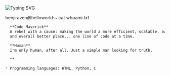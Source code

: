 ![Typing SVG](http://readme-typing-svg.herokuapp.com/?font=JetBrains+Mono&pause=5000&color=00FF00&random=false&width=695&lines=Greetings,+Mr.+Raven+my+name+is,+welcome+to+my+kingdom)

benjiraven@helloworld:~ cat whoami.txt
```markdown
  **Code Maverick**
  A rebel with a cause: making the world a more efficient, scalable, awesome
  and overall better place... one line of code at a time.

  **Human**
  I'm only human, after all. Just a simple man looking for truth.

  **

* Programming languages: HTML, Python, C

```
